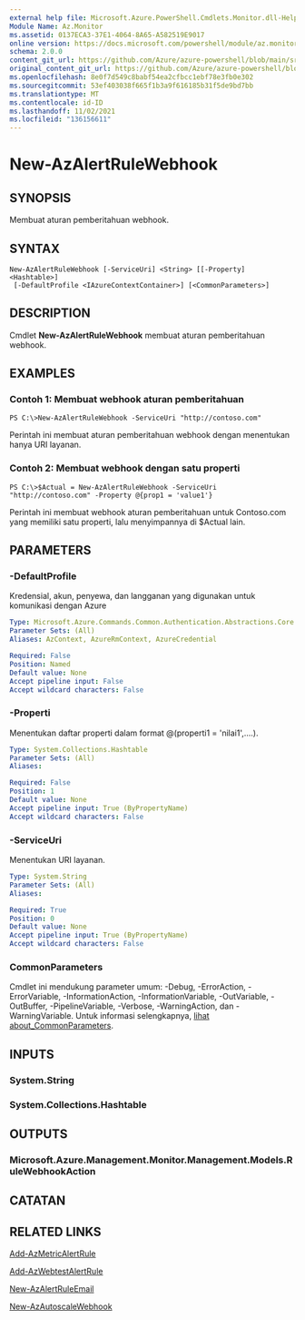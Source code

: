 ```yaml
---
external help file: Microsoft.Azure.PowerShell.Cmdlets.Monitor.dll-Help.xml
Module Name: Az.Monitor
ms.assetid: 0137ECA3-37E1-4064-8A65-A582519E9017
online version: https://docs.microsoft.com/powershell/module/az.monitor/new-azalertrulewebhook
schema: 2.0.0
content_git_url: https://github.com/Azure/azure-powershell/blob/main/src/Monitor/Monitor/help/New-AzAlertRuleWebhook.md
original_content_git_url: https://github.com/Azure/azure-powershell/blob/main/src/Monitor/Monitor/help/New-AzAlertRuleWebhook.md
ms.openlocfilehash: 8e0f7d549c8babf54ea2cfbcc1ebf78e3fb0e302
ms.sourcegitcommit: 53ef403038f665f1b3a9f616185b31f5de9bd7bb
ms.translationtype: MT
ms.contentlocale: id-ID
ms.lasthandoff: 11/02/2021
ms.locfileid: "136156611"
---
```

# New-AzAlertRuleWebhook

## SYNOPSIS
Membuat aturan pemberitahuan webhook.

## SYNTAX

```
New-AzAlertRuleWebhook [-ServiceUri] <String> [[-Property] <Hashtable>]
 [-DefaultProfile <IAzureContextContainer>] [<CommonParameters>]
```

## DESCRIPTION
Cmdlet **New-AzAlertRuleWebhook** membuat aturan pemberitahuan webhook.

## EXAMPLES

### Contoh 1: Membuat webhook aturan pemberitahuan
```
PS C:\>New-AzAlertRuleWebhook -ServiceUri "http://contoso.com"
```

Perintah ini membuat aturan pemberitahuan webhook dengan menentukan hanya URI layanan.

### Contoh 2: Membuat webhook dengan satu properti
```
PS C:\>$Actual = New-AzAlertRuleWebhook -ServiceUri "http://contoso.com" -Property @{prop1 = 'value1'}
```

Perintah ini membuat webhook aturan pemberitahuan untuk Contoso.com yang memiliki satu properti, lalu menyimpannya di $Actual lain.

## PARAMETERS

### -DefaultProfile
Kredensial, akun, penyewa, dan langganan yang digunakan untuk komunikasi dengan Azure

```yaml
Type: Microsoft.Azure.Commands.Common.Authentication.Abstractions.Core.IAzureContextContainer
Parameter Sets: (All)
Aliases: AzContext, AzureRmContext, AzureCredential

Required: False
Position: Named
Default value: None
Accept pipeline input: False
Accept wildcard characters: False
```

### -Properti
Menentukan daftar properti dalam format @(properti1 = 'nilai1',....).

```yaml
Type: System.Collections.Hashtable
Parameter Sets: (All)
Aliases:

Required: False
Position: 1
Default value: None
Accept pipeline input: True (ByPropertyName)
Accept wildcard characters: False
```

### -ServiceUri
Menentukan URI layanan.

```yaml
Type: System.String
Parameter Sets: (All)
Aliases:

Required: True
Position: 0
Default value: None
Accept pipeline input: True (ByPropertyName)
Accept wildcard characters: False
```

### CommonParameters
Cmdlet ini mendukung parameter umum: -Debug, -ErrorAction, -ErrorVariable, -InformationAction, -InformationVariable, -OutVariable, -OutBuffer, -PipelineVariable, -Verbose, -WarningAction, dan -WarningVariable. Untuk informasi selengkapnya, [lihat about_CommonParameters](http://go.microsoft.com/fwlink/?LinkID=113216).

## INPUTS

### System.String

### System.Collections.Hashtable

## OUTPUTS

### Microsoft.Azure.Management.Monitor.Management.Models.RuleWebhookAction

## CATATAN

## RELATED LINKS

[Add-AzMetricAlertRule](./Add-AzMetricAlertRule.md)

[Add-AzWebtestAlertRule](./Add-AzWebtestAlertRule.md)

[New-AzAlertRuleEmail](./New-AzAlertRuleEmail.md)

[New-AzAutoscaleWebhook](./New-AzAutoscaleWebhook.md)


